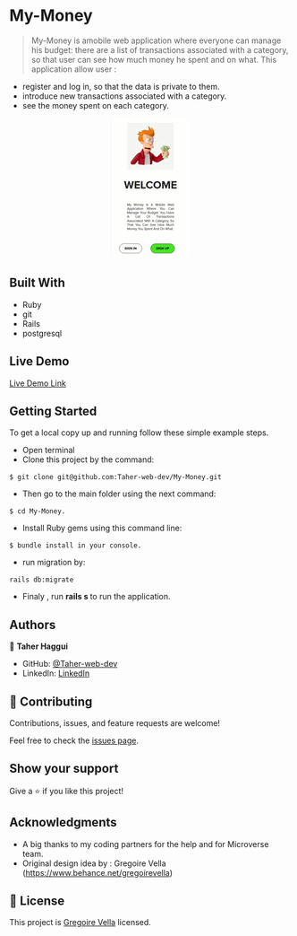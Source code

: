 # My-Money

>  My-Money is amobile web application where everyone can manage his budget: there are  a list of transactions associated with a category, so that user can see how much money he spent and on what.
This application allow user :

   - register and log in, so that the data is private to them.
   - introduce new transactions associated with a category.
   - see the money spent on each category.

<p align="center">
  <img src="./app/assets/images/my_money.gif">
</p>


## Built With
- Ruby
- git
- Rails
- postgresql

## Live Demo

[Live Demo Link](https://optimize-my-budget.herokuapp.com/)

## Getting Started

To get a local copy up and running follow these simple example steps.
- Open terminal
- Clone this project by the command: 

```
$ git clone git@github.com:Taher-web-dev/My-Money.git
```

- Then go to the main folder using the next command:

```
$ cd My-Money.
```
- Install Ruby gems using this command line:

```
$ bundle install in your console.
```
- run migration by: 
```
rails db:migrate
```
- Finaly , run <b> rails s </b> to run the application.

## Authors

👤 **Taher Haggui**

- GitHub: [@Taher-web-dev](https://github.com/Taher-web-dev)
- LinkedIn: [LinkedIn](https://www.linkedin.com/in/taher-haggui/)



## 🤝 Contributing

Contributions, issues, and feature requests are welcome!

Feel free to check the [issues page](../../issues/).

## Show your support

Give a ⭐️ if you like this project!

## Acknowledgments

- A big thanks to my coding partners for the help and for Microverse team.
- Original design idea by : Gregoire Vella (https://www.behance.net/gregoirevella)

## 📝 License
This project is [Gregoire Vella](https://www.behance.net/gregoirevella) licensed.
